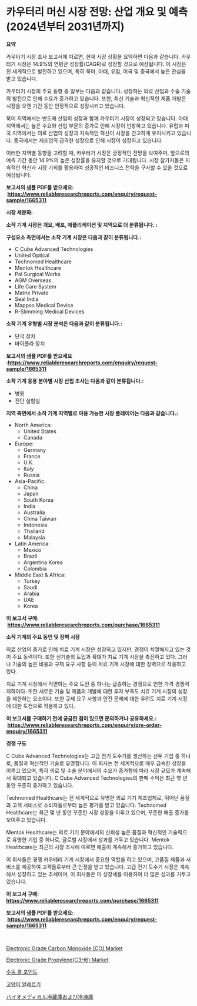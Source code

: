 <p><h1>카우터리 머신 시장 전망: 산업 개요 및 예측 (2024년부터 2031년까지)</h1></p><p><strong>요약</strong></p>
<p><p>카우터기 시장 조사 보고서에 따르면, 현재 시장 상황을 요약하면 다음과 같습니다. 카우터기 시장은 14.9%의 연평균 성장률(CAGR)로 성장할 것으로 예상됩니다. 이 시장은 전 세계적으로 발전하고 있으며, 특히 북미, 아태, 유럽, 미국 및 중국에서 높은 관심을 받고 있습니다.</p><p>카우터기 시장의 주요 동향 중 일부는 다음과 같습니다. 성장하는 의료 산업과 수술 기술의 발전으로 인해 수요가 증가하고 있습니다. 또한, 최신 기술과 혁신적인 제품 개발은 시장을 오랜 기간 동안 안정적으로 성장시키고 있습니다.</p><p>북미 지역에서는 반도체 산업의 성장과 함께 카우터기 시장이 성장되고 있습니다. 아태 지역에서는 높은 수요와 산업 부문의 증가로 인해 시장이 번창하고 있습니다. 유럽과 미국 지역에서는 의료 산업의 성장과 지속적인 혁신이 시장을 견고하게 유지시키고 있습니다. 중국에서는 제조업의 급격한 성장으로 인해 시장이 성장하고 있습니다.</p><p>이러한 지역별 동향을 고려할 때, 카우터기 시장은 긍정적인 전망을 보여주며, 앞으로의 예측 기간 동안 14.9%의 높은 성장률을 유지할 것으로 기대됩니다. 시장 참가자들은 지속적인 혁신과 시장 기회를 활용하여 성공적인 비즈니스 전략을 구사할 수 있을 것으로 예상됩니다.</p></p>
<p><strong>보고서의 샘플 PDF를 받으세요: &nbsp;<a href="https://www.reliableresearchreports.com/enquiry/request-sample/1665311">https://www.reliableresearchreports.com/enquiry/request-sample/1665311</a></strong></p>
<p><strong>시장 세분화:</strong></p>
<p><strong> 소작 기계 시장은 개요, 배포, 애플리케이션 및 지역으로 더 분류됩니다. :</strong></p>
<p><strong>구성요소 측면에서는 소작 기계 시장은 다음과 같이 분류됩니다.:</strong></p>
<p><ul><li>C Cube Advanced Technologies</li><li>United Optical</li><li>Technomed Healthcare</li><li>Mentok Healthcare</li><li>Pal Surgical Works</li><li>AGM Overseas</li><li>Life Care System</li><li>Matrix Private</li><li>Seal India</li><li>Mappso Medical Device</li><li>R-Slimming Medical Devices</li></ul></p>
<p><strong> 소작 기계 유형별 시장 분석은 다음과 같이 분류됩니다.:</strong></p>
<p><ul><li>단극 장치</li><li>바이폴라 장치</li></ul></p>
<p><strong>보고서의 샘플 PDF를 받으세요 :<a href="https://www.reliableresearchreports.com/enquiry/request-sample/1665311">https://www.reliableresearchreports.com/enquiry/request-sample/1665311</a></strong></p>
<p><strong> 소작 기계 응용 분야별 시장 산업 조사는 다음과 같이 분류됩니다.:</strong></p>
<p><ul><li>병원</li><li>진단 실험실</li></ul></p>
<p><strong>지역 측면에서 소작 기계 지역별로 이용 가능한 시장 플레이어는 다음과 같습니다.:</strong></p>
<p><ul>
    <li>
        North America:
        <ul>
            <li>United States</li>
            <li>Canada</li>
        </ul>
    </li>
    <li>
        Europe:
        <ul>
            <li>Germany</li>
            <li>France</li>
            <li>U.K.</li>
            <li>Italy</li>
            <li>Russia</li>
        </ul>
    </li>
    <li>
        Asia-Pacific:
        <ul>
            <li>China</li>
            <li>Japan</li>
            <li>South Korea</li>
            <li>India</li>
            <li>Australia</li>
            <li>China Taiwan</li>
            <li>Indonesia</li>
            <li>Thailand</li>
            <li>Malaysia</li>
        </ul>
    </li>
    <li>
        Latin America:
        <ul>
            <li>Mexico</li>
            <li>Brazil</li>
            <li>Argentina Korea</li>
            <li>Colombia</li>
        </ul>
    </li>
    <li>
        Middle East & Africa:
        <ul>
            <li>Turkey</li>
            <li>Saudi</li>
            <li>Arabia</li>
            <li>UAE</li>
            <li>Korea</li>
        </ul>
    </li>
    </ul></p>
<p><strong>이 보고서 구매: &nbsp;<a href="https://www.reliableresearchreports.com/purchase/1665311">https://www.reliableresearchreports.com/purchase/1665311</a></strong></p>
<p><strong>소작 기계의 주요 동인 및 장벽 시장</strong></p>
<p><p>의료 산업의 증가로 인해 치료 기계 시장은 성장하고 있지만, 경쟁이 치열해지고 있는 것이 주요 동력이다. 또한 신기술의 도입과 확대가 치료 기계 시장을 촉진하고 있다. 그러나 기술의 높은 비용과 규제 요구 사항 등이 치료 기계 시장에 대한 장벽으로 작용하고 있다.</p><p>치료 기계 시장에서 직면하는 주요 도전 중 하나는 급증하는 경쟁으로 인한 가격 경쟁력 저하이다. 또한 새로운 기술 및 제품의 개발에 대한 투자 부족도 치료 기계 시장의 성장을 제한하는 요소이다. 또한 규제 요구 사항과 안전 문제에 대한 우려도 치료 기계 시장에 대한 도전으로 작용하고 있다.</p></p>
<p><strong>이 보고서를 구매하기 전에 궁금한 점이 있으면 문의하거나 공유하세요.: &nbsp;<a href="https://www.reliableresearchreports.com/enquiry/pre-order-enquiry/1665311">https://www.reliableresearchreports.com/enquiry/pre-order-enquiry/1665311</a></strong></p>
<p><strong>경쟁 구도</strong></p>
<p><p>C Cube Advanced Technologies는 고급 전기 도수기를 생산하는 선두 기업 중 하나로, 품질과 혁신적인 기술로 유명합니다. 이 회사는 전 세계적으로 매우 급속한 성장을 이루고 있으며, 특히 의료 및 수술 분야에서의 수요가 증가함에 따라 시장 규모가 계속해서 확대되고 있습니다. C Cube Advanced Technologies의 판매 수익은 최근 몇 년 동안 꾸준히 증가하고 있습니다.</p><p>Technomed Healthcare는 전 세계적으로 유명한 의료 기기 제조업체로, 뛰어난 품질과 고객 서비스로 소비자들로부터 높은 평가를 받고 있습니다. Technomed Healthcare는 최근 몇 년 동안 꾸준한 시장 성장을 이루고 있으며, 꾸준한 매출 증가를 보여주고 있습니다.</p><p>Mentok Healthcare는 의료 기기 분야에서의 신뢰성 높은 품질과 혁신적인 기술력으로 유명한 기업 중 하나로, 글로벌 시장에서 성과를 거두고 있습니다. Mentok Healthcare는 최근의 시장 조사에 따르면 매출이 계속해서 증가하고 있습니다.</p><p>이 회사들은 경쟁 카우테리 기계 시장에서 중요한 역할을 하고 있으며, 고품질 제품과 서비스를 제공하여 고객들로부터 큰 인정을 받고 있습니다. 고급 전기 도수기 시장은 계속해서 성장하고 있는 추세이며, 이 회사들은 이 성장세를 이용하여 더 많은 성과를 거두고 있습니다.</p></p>
<p><strong>이 보고서 구매: &nbsp; <a href="https://www.reliableresearchreports.com/purchase/1665311">https://www.reliableresearchreports.com/purchase/1665311</a></strong></p>
<p><strong>보고서의 샘플 PDF를 받으세요: &nbsp;<a href="https://www.reliableresearchreports.com/enquiry/request-sample/1665311">https://www.reliableresearchreports.com/enquiry/request-sample/1665311</a></strong><strong></strong></p>
<p>&nbsp;</p>
<p><p><a href="https://github.com/prosalinda88/Market-Research-Report-List-3/blob/main/electronic-grade-carbon-monoxide-co-market.md">Electronic Grade Carbon Monoxide (CO) Market</a></p><p><a href="https://github.com/globismark/Market-Research-Report-List-2/blob/main/electronic-grade-propylenec3h6-market.md">Electronic Grade Propylene(C3H6) Market</a></p><p><a href="https://medium.com/@jerrodhilll68/%EC%88%98%EB%8F%99-%EC%BD%9C-%ED%8F%AC%EC%9D%B8%ED%8A%B8-%EC%8B%9C%EC%9E%A5-%EA%B2%BD%EC%9F%81-%EB%B6%84%EC%84%9D-%EC%8B%9C%EC%9E%A5-%EB%8F%99%ED%96%A5-%EB%B0%8F-2031%EB%85%84%EA%B9%8C%EC%A7%80%EC%9D%98-%EC%98%88%EC%B8%A1-095ef45e761b">수동 콜 포인트</a></p><p><a href="https://github.com/vsoq0zknh59/Market-Research-Report-List-1/blob/main/406796814634.md">고양이 알레르기</a></p><p><a href="https://github.com/MosesSpinka1914/Market-Research-Report-List-1/blob/main/306977115898.md">バイオメディカル冷蔵庫および冷凍庫</a></p></p>